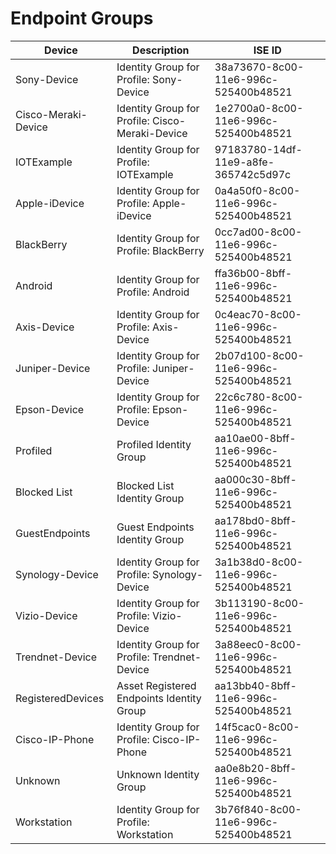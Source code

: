 # Endpoint Groups
| Device | Description | ISE ID |
| ------ | ----------- | ------ |
| Sony-Device | Identity Group for Profile: Sony-Device | 38a73670-8c00-11e6-996c-525400b48521 |
| Cisco-Meraki-Device | Identity Group for Profile: Cisco-Meraki-Device | 1e2700a0-8c00-11e6-996c-525400b48521 |
| IOTExample | Identity Group for Profile: IOTExample | 97183780-14df-11e9-a8fe-365742c5d97c |
| Apple-iDevice | Identity Group for Profile: Apple-iDevice | 0a4a50f0-8c00-11e6-996c-525400b48521 |
| BlackBerry | Identity Group for Profile: BlackBerry | 0cc7ad00-8c00-11e6-996c-525400b48521 |
| Android | Identity Group for Profile: Android | ffa36b00-8bff-11e6-996c-525400b48521 |
| Axis-Device | Identity Group for Profile: Axis-Device | 0c4eac70-8c00-11e6-996c-525400b48521 |
| Juniper-Device | Identity Group for Profile: Juniper-Device | 2b07d100-8c00-11e6-996c-525400b48521 |
| Epson-Device | Identity Group for Profile: Epson-Device | 22c6c780-8c00-11e6-996c-525400b48521 |
| Profiled | Profiled Identity Group | aa10ae00-8bff-11e6-996c-525400b48521 |
| Blocked List | Blocked List Identity Group | aa000c30-8bff-11e6-996c-525400b48521 |
| GuestEndpoints | Guest Endpoints Identity Group | aa178bd0-8bff-11e6-996c-525400b48521 |
| Synology-Device | Identity Group for Profile: Synology-Device | 3a1b38d0-8c00-11e6-996c-525400b48521 |
| Vizio-Device | Identity Group for Profile: Vizio-Device | 3b113190-8c00-11e6-996c-525400b48521 |
| Trendnet-Device | Identity Group for Profile: Trendnet-Device | 3a88eec0-8c00-11e6-996c-525400b48521 |
| RegisteredDevices | Asset Registered Endpoints Identity Group | aa13bb40-8bff-11e6-996c-525400b48521 |
| Cisco-IP-Phone | Identity Group for Profile: Cisco-IP-Phone | 14f5cac0-8c00-11e6-996c-525400b48521 |
| Unknown | Unknown Identity Group | aa0e8b20-8bff-11e6-996c-525400b48521 |
| Workstation | Identity Group for Profile: Workstation | 3b76f840-8c00-11e6-996c-525400b48521 |